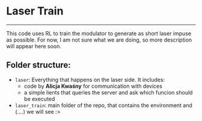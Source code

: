 # Laser Train
---
This code uses RL to train the modulator to generate as short laser impuse as possible. For now, I am not sure what we are doing, so more description will appear here soon.

## Folder structure:
- `laser`: Everything that happens on the laser side. It includes:
	 - code by **Alicja Kwaśny** for  communication with devices
	 - a simple lients that queries the server and ask which funcion should be executed
- `laser_train`: main folder of the repo, that contains the environment and (....) we will see :>

